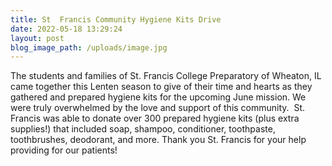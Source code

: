 ```yaml
---
title: St  Francis Community Hygiene Kits Drive
date: 2022-05-18 13:29:24
layout: post
blog_image_path: /uploads/image.jpg
---
```

The students and families of St. Francis College Preparatory of Wheaton, IL came together this Lenten season to give of their time and hearts as they gathered and prepared hygiene kits for the upcoming June mission. We were truly overwhelmed by the love and support of this community.&nbsp; St. Francis was able to donate over 300 prepared hygiene kits (plus extra supplies\!) that included soap, shampoo, conditioner, toothpaste, toothbrushes, deodorant, and more. Thank you St. Francis for your help providing for our patients\!&nbsp;
